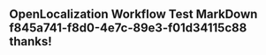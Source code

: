 <properties
ms.topic="hero-topic"
ms.test1="hero-topic"
ms.test2="test"/>


## OpenLocalization Workflow Test MarkDown f845a741-f8d0-4e7c-89e3-f01d34115c88 thanks!



<!--HONumber=Jul16_HO3-->


